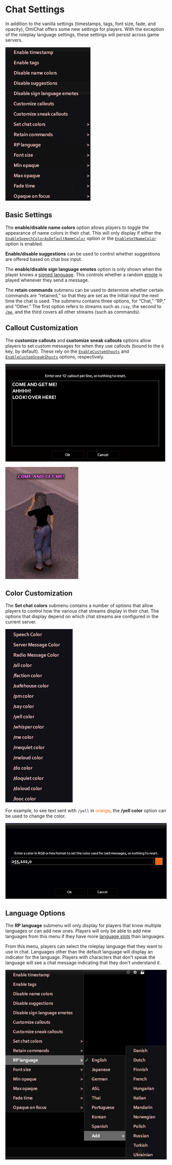 # Chat Settings

In addition to the vanilla settings (timestamps, tags, font size, fade, and opacity), OmiChat offers some new settings for players.
With the exception of the roleplay language settings, these settings will persist across game servers.

![The available chat settings for OmiChat](../images/chat-settings-1.png)

## Basic Settings

The **enable/disable name colors** option allows players to toggle the appearance of name colors in their chat.
This will only display if either the [`EnableSpeechColorAsDefaultNameColor`](../sandbox-options/feature-flags.md#enablespeechcolorasdefaultnamecolor) option or the [`EnableSetNameColor`](../sandbox-options/feature-flags.md#enablesetnamecolor) option is enabled.

**Enable/disable suggestions** can be used to control whether suggestions are offered based on chat box input.

The **enable/disable sign language emotes** option is only shown when the player knows a [signed language](../sandbox-options/languages.md#signedlanguages). This controls whether a random [emote](./emotes.md) is played whenever they send a message.

The **retain commands** submenu can be used to determine whether certain commands are “retained,” so that they are set as the initial input the next time the chat is used.
The submenu contains three options, for “Chat,” “RP,” and “Other.”
The first option refers to streams such as `/say`, the second to [`/me`](../sandbox-options/chat-formats.md#chatformatme), and the third covers all other streams (such as commands).

## Callout Customization

The **customize callouts** and **customize sneak callouts** options allow players to set custom messages for when they use callouts (bound to the `Q` key, by default).
These rely on the [`EnableCustomShouts`](../sandbox-options/feature-flags.md#enablecustomshouts) and [`EnableCustomSneakShouts`](../sandbox-options/feature-flags.md#enablecustomsneakshouts) options, respectively.

![The custom callout input window](../images/callout-example-1.png)

![A player using a custom callout](../images/callout-example-2.png)

## Color Customization

The **Set chat colors** submenu contains a number of options that allow players to control how the various chat streams display in their chat. The options that display depend on which chat streams are configured in the current server.

![Color customization options](../images/color-options.png)

For example, to see text sent with `/yell` in <span style="color:rgb(255,102,0)">orange</span>, the **/yell color** option can be used to change the color.

![A color menu for /yell with the color set to orange](../images/color-option-example-1.png)

## Language Options

The **RP language** submenu will only display for players that know multiple languages or can add new ones.
Players will only be able to add new languages from this menu if they have more [language slots](../sandbox-options/languages.md#languageslots) than languages.

From this menu, players can select the roleplay language that they want to use in chat.
Languages other than the default language will display an indicator for the language.
Players with characters that don't speak the language will see a chat message indicating that they don't understand it.

![Language selection menu](../images/language-menu.png)
